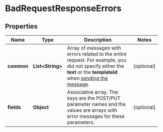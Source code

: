 
# BadRequestResponseErrors

## Properties
Name | Type | Description | Notes
------------ | ------------- | ------------- | -------------
**common** | **List&lt;String&gt;** | Array of messages with errors related to the entire request. For example, you did not specify either the **text** or the **templateId** when [sending the message](https://docs.textmagic.com/#tag/Outbound-Messages).  |  [optional]
**fields** | **Object** | Associative array. The keys are the POST/PUT parameter names and the values are arrays with error messages for these parameters.  |  [optional]



